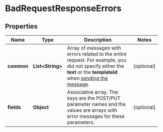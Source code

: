 
# BadRequestResponseErrors

## Properties
Name | Type | Description | Notes
------------ | ------------- | ------------- | -------------
**common** | **List&lt;String&gt;** | Array of messages with errors related to the entire request. For example, you did not specify either the **text** or the **templateId** when [sending the message](https://docs.textmagic.com/#tag/Outbound-Messages).  |  [optional]
**fields** | **Object** | Associative array. The keys are the POST/PUT parameter names and the values are arrays with error messages for these parameters.  |  [optional]



